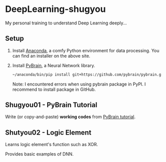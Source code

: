 # DeepLearning-shugyou

My personal training to understand Deep Learning deeply...

## Setup

1. Install [Anaconda](https://store.continuum.io/cshop/anaconda/), a comfy Python environment for data processing.
   You can find an installer on the above site.
2. Install [PyBrain](http://pybrain.org/), a Neural Network library.

    ```bash
    ~/anaconda/bin/pip install git+https://github.com/pybrain/pybrain.git
    ```
    
    Note: I encountered errors when using pybrain package in PyPI.
    I recommend to install package in GitHub.

## Shugyou01 - PyBrain Tutorial

Write (or copy-and-paste) **working codes** from [PyBrain tutorial](http://pybrain.org/docs/index.html#tutorials).

## Shutyou02 - Logic Element

Learns logic element's function such as XOR.

Provides basic examples of DNN.
